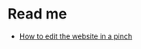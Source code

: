 # Read me

- [How to edit the website in a pinch](https://www.notion.so/How-to-edit-your-website-1e142348afca801f9606d8769147aac8?pvs=4t)
